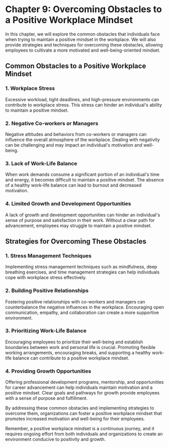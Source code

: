 # Chapter 9: Overcoming Obstacles to a Positive Workplace Mindset

In this chapter, we will explore the common obstacles that individuals face when trying to maintain a positive mindset in the workplace. We will also provide strategies and techniques for overcoming these obstacles, allowing employees to cultivate a more motivated and well-being-oriented mindset.

## Common Obstacles to a Positive Workplace Mindset

### 1\. Workplace Stress

Excessive workload, tight deadlines, and high-pressure environments can contribute to workplace stress. This stress can hinder an individual's ability to maintain a positive mindset.

### 2\. Negative Co-workers or Managers

Negative attitudes and behaviors from co-workers or managers can influence the overall atmosphere of the workplace. Dealing with negativity can be challenging and may impact an individual's motivation and well-being.

### 3\. Lack of Work-Life Balance

When work demands consume a significant portion of an individual's time and energy, it becomes difficult to maintain a positive mindset. The absence of a healthy work-life balance can lead to burnout and decreased motivation.

### 4\. Limited Growth and Development Opportunities

A lack of growth and development opportunities can hinder an individual's sense of purpose and satisfaction in their work. Without a clear path for advancement, employees may struggle to maintain a positive mindset.

## Strategies for Overcoming These Obstacles

### 1\. Stress Management Techniques

Implementing stress management techniques such as mindfulness, deep breathing exercises, and time management strategies can help individuals cope with workplace stress effectively.

### 2\. Building Positive Relationships

Fostering positive relationships with co-workers and managers can counterbalance the negative influences in the workplace. Encouraging open communication, empathy, and collaboration can create a more supportive environment.

### 3\. Prioritizing Work-Life Balance

Encouraging employees to prioritize their well-being and establish boundaries between work and personal life is crucial. Promoting flexible working arrangements, encouraging breaks, and supporting a healthy work-life balance can contribute to a positive workplace mindset.

### 4\. Providing Growth Opportunities

Offering professional development programs, mentorship, and opportunities for career advancement can help individuals maintain motivation and a positive mindset. Clear goals and pathways for growth provide employees with a sense of purpose and fulfillment.

By addressing these common obstacles and implementing strategies to overcome them, organizations can foster a positive workplace mindset that promotes increased motivation and well-being for their employees.

Remember, a positive workplace mindset is a continuous journey, and it requires ongoing effort from both individuals and organizations to create an environment conducive to positivity and growth.
